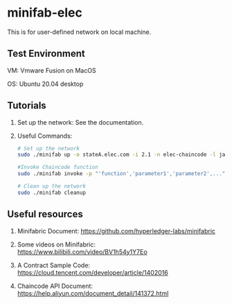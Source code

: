 # minifab-elec

This is for user-defined network on local machine.

##  Test Environment

VM: Vmware Fusion on MacOS

OS: Ubuntu 20.04 desktop

## Tutorials

1. Set up the network: See the documentation.

3. Useful Commands:

   ```Bash
   # Set up the network
   sudo ./minifab up -o stateA.elec.com -i 2.1 -n elec-chaincode -l java -v 1.0 -d true -e true -p '"init","Plant","10000","500000","Plantpwd","Home","10","100","Homepwd"'
   
   #Invoke Chaincode function
   sudo ./minifab invoke -p "'function','parameter1','parameter2',..."
   
   # Clean up the network
   sudo ./minifab cleanup
   ```

## Useful resources

1. Minifabric Document: https://github.com/hyperledger-labs/minifabric
2. Some videos on Minifabric: https://www.bilibili.com/video/BV1h54y1Y7Eo

3. A Contract Sample Code: https://cloud.tencent.com/developer/article/1402016
4. Chaincode API Document: https://help.aliyun.com/document_detail/141372.html
